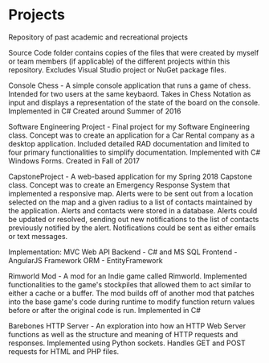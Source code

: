 # Projects
Repository of past academic and recreational projects

Source Code folder contains copies of the files that were created by myself or team members (if applicable) of the different projects within this repository. Excludes Visual Studio project or NuGet package files.

Console Chess - A simple console application that runs a game of chess. Intended for two users at the same keybaord. 
Takes in Chess Notation as input and displays a representation of the state of the board on the console.
Implemented in C#
Created around Summer of 2016


Software Engineering Project - Final project for my Software Engineering class.
Concept was to create an application for a Car Rental company as a desktop application.
Included detailed RAD documentation and limited to four primary functionalities to simplify documentation.
Implemented with C# Windows Forms.
Created in Fall of 2017


CapstoneProject - A web-based application for my Spring 2018 Capstone class.
Concept was to create an Emergency Response System that implemented a responsive map.
Alerts were to be sent out from a location selected on the map and a given radius to a list of contacts
maintained by the application. Alerts and contacts were stored in a database. Alerts could be updated or resolved, sending out
new notifications to the list of contacts previously notified by the alert.
Notifications could be sent as either emails or text messages.

Implementation:
MVC Web API
Backend - C# and MS SQL
Frontend - AngularJS Framework
ORM - EntityFramework

Rimworld Mod - A mod for an Indie game called Rimworld. Implemented functionalities to the game's stockpiles that allowed them to act similar to either a cache or a buffer. The mod builds off of another mod that patches into the base game's code during runtime to modify function return values before or after the original code is run.
Implemented in C#

Barebones HTTP Server - An exploration into how an HTTP Web Server functions as well as the structure and meaning of HTTP requests and responses.
Implemented using Python sockets. Handles GET and POST requests for HTML and PHP files.
